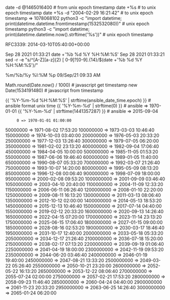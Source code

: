 date -d @1465016400 # from unix epoch timestamp
date +%s            # to unix epoch timestamp
date +%s -d "2004-02-29 16:21:42" # to unix epoch timestamp => 1078068102
python3 -c "import datetime; print(datetime.datetime.fromtimestamp(1532532080))" # unix epoch timestamp
python3 -c "import datetime; print(datetime.datetime.now().strftime('%s'))" # unix epoch timestamp

RFC3339: 2014-03-10T05:40:00+00:00

Sep 28 2021 01:33:21      date +'%b %d %Y %H:%M:%S'
Sep 28 2021 01:33:21      sed -r -e "s/^[A-Z][a-z]{2} [ 0-9]?[0-9].{14}/$(date +'%b %d %Y %H:%M:%S')/"

%m/%b/%y %I:%M %p    09/Sep/21 09:33 AM

Math.round(Date.now() / 1000) # javascript get  timestamp
new Date(1534191480)          # javascript from timestamp

{{ '%Y-%m-%d %H:%M:%S' | strftime(ansible_date_time.epoch) }} # ansible format unix time
{{ '%Y-%m-%d' | strftime(0) }}          # ansible => 1970-01-01
{{ '%Y-%m-%d' | strftime(1441357287) }} # ansible => 2015-09-04

         0 => 1970-01-01 01:00:00
  50000000 => 1971-08-02 17:53:20
 100000000 => 1973-03-03 10:46:40
 150000000 => 1974-10-03 03:40:00
 200000000 => 1976-05-03 20:33:20
 250000000 => 1977-12-03 13:26:40
 300000000 => 1979-07-05 06:20:00
 350000000 => 1981-02-02 23:13:20
 400000000 => 1982-09-04 17:06:40
 450000000 => 1984-04-05 10:00:00
 500000000 => 1985-11-05 01:53:20
 550000000 => 1987-06-06 19:46:40
 600000000 => 1989-01-05 11:40:00
 650000000 => 1990-08-07 05:33:20
 700000000 => 1992-03-07 21:26:40
 750000000 => 1993-10-07 14:20:00
 800000000 => 1995-05-09 08:13:20
 850000000 => 1996-12-08 00:06:40
 900000000 => 1998-07-09 18:00:00
 950000000 => 2000-02-08 09:53:20
1000000000 => 2001-09-09 03:46:40
1050000000 => 2003-04-10 20:40:00
1100000000 => 2004-11-09 12:33:20
1150000000 => 2006-06-11 06:26:40
1200000000 => 2008-01-10 22:20:00
1250000000 => 2009-08-11 16:13:20
1300000000 => 2011-03-13 08:06:40
1350000000 => 2012-10-12 02:00:00
1400000000 => 2014-05-13 18:53:20
1450000000 => 2015-12-13 10:46:40
1500000000 => 2017-07-14 04:40:00
1550000000 => 2019-02-12 20:33:20
1600000000 => 2020-09-13 14:26:40
1650000000 => 2022-04-15 07:20:00
1700000000 => 2023-11-14 23:13:20
1750000000 => 2025-06-15 17:06:40
1800000000 => 2027-01-15 09:00:00
1850000000 => 2028-08-16 02:53:20
1900000000 => 2030-03-17 18:46:40
1950000000 => 2031-10-17 12:40:00
2000000000 => 2033-05-18 05:33:20
2050000000 => 2034-12-17 21:26:40
2100000000 => 2036-07-18 15:20:00
2150000000 => 2038-02-17 07:13:20
2200000000 => 2039-09-19 01:06:40
2250000000 => 2041-04-19 18:00:00
2300000000 => 2042-11-19 09:53:20
2350000000 => 2044-06-20 03:46:40
2400000000 => 2046-01-19 19:40:00
2450000000 => 2047-08-21 13:33:20
2500000000 => 2049-03-22 05:26:40
2550000000 => 2050-10-21 23:20:00
2600000000 => 2052-05-22 16:13:20
2650000000 => 2053-12-22 08:06:40
2700000000 => 2055-07-24 02:00:00
2750000000 => 2057-02-21 17:53:20
2800000000 => 2058-09-23 11:46:40
2850000000 => 2060-04-24 04:40:00
2900000000 => 2061-11-23 20:33:20
2950000000 => 2063-06-25 14:26:40
3000000000 => 2065-01-24 06:20:00

